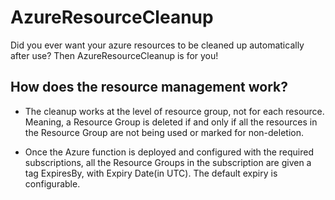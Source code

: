 # AzureResourceCleanup
Did you ever want your azure resources to be cleaned up automatically after use? Then AzureResourceCleanup is for you!

## How does the resource management work?
- The cleanup works at the level of resource group, not for each resource. Meaning, a Resource Group is deleted if and only if all the resources in the Resource Group are not being used or marked for non-deletion.

- Once the Azure function is deployed and configured with the required subscriptions, all the Resource Groups in the subscription are given a tag ExpiresBy, with Expiry Date(in UTC). The default expiry is configurable. 
